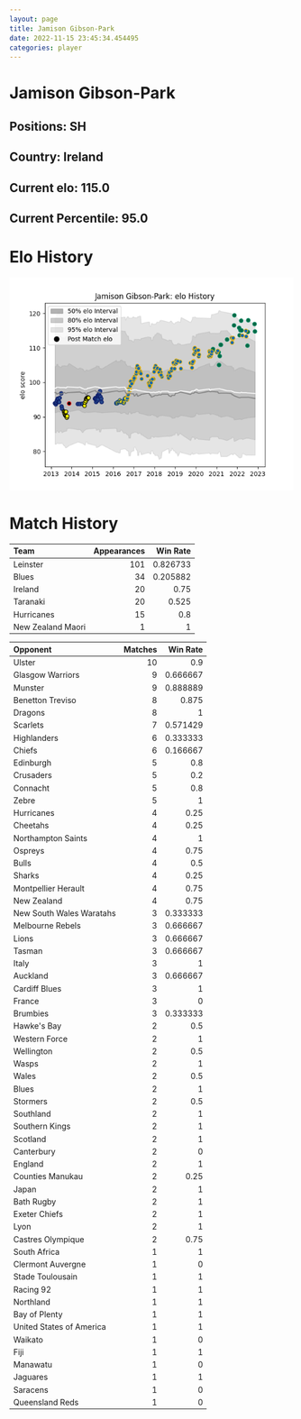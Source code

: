 ```yaml
---  
layout: page  
title: Jamison Gibson-Park  
date: 2022-11-15 23:45:34.454495  
categories: player  
---
```

# Jamison Gibson-Park

## Positions: SH

## Country: Ireland

## Current elo: 115.0

## Current Percentile: 95.0

# Elo History


![elo history](history_JamisonGibson-Park.png)
# Match History


| Team              |   Appearances |   Win Rate |
|:------------------|--------------:|-----------:|
| Leinster          |           101 |   0.826733 |
| Blues             |            34 |   0.205882 |
| Ireland           |            20 |   0.75     |
| Taranaki          |            20 |   0.525    |
| Hurricanes        |            15 |   0.8      |
| New Zealand Maori |             1 |   1        |

| Opponent                 |   Matches |   Win Rate |
|:-------------------------|----------:|-----------:|
| Ulster                   |        10 |   0.9      |
| Glasgow Warriors         |         9 |   0.666667 |
| Munster                  |         9 |   0.888889 |
| Benetton Treviso         |         8 |   0.875    |
| Dragons                  |         8 |   1        |
| Scarlets                 |         7 |   0.571429 |
| Highlanders              |         6 |   0.333333 |
| Chiefs                   |         6 |   0.166667 |
| Edinburgh                |         5 |   0.8      |
| Crusaders                |         5 |   0.2      |
| Connacht                 |         5 |   0.8      |
| Zebre                    |         5 |   1        |
| Hurricanes               |         4 |   0.25     |
| Cheetahs                 |         4 |   0.25     |
| Northampton Saints       |         4 |   1        |
| Ospreys                  |         4 |   0.75     |
| Bulls                    |         4 |   0.5      |
| Sharks                   |         4 |   0.25     |
| Montpellier Herault      |         4 |   0.75     |
| New Zealand              |         4 |   0.75     |
| New South Wales Waratahs |         3 |   0.333333 |
| Melbourne Rebels         |         3 |   0.666667 |
| Lions                    |         3 |   0.666667 |
| Tasman                   |         3 |   0.666667 |
| Italy                    |         3 |   1        |
| Auckland                 |         3 |   0.666667 |
| Cardiff Blues            |         3 |   1        |
| France                   |         3 |   0        |
| Brumbies                 |         3 |   0.333333 |
| Hawke's Bay              |         2 |   0.5      |
| Western Force            |         2 |   1        |
| Wellington               |         2 |   0.5      |
| Wasps                    |         2 |   1        |
| Wales                    |         2 |   0.5      |
| Blues                    |         2 |   1        |
| Stormers                 |         2 |   0.5      |
| Southland                |         2 |   1        |
| Southern Kings           |         2 |   1        |
| Scotland                 |         2 |   1        |
| Canterbury               |         2 |   0        |
| England                  |         2 |   1        |
| Counties Manukau         |         2 |   0.25     |
| Japan                    |         2 |   1        |
| Bath Rugby               |         2 |   1        |
| Exeter Chiefs            |         2 |   1        |
| Lyon                     |         2 |   1        |
| Castres Olympique        |         2 |   0.75     |
| South Africa             |         1 |   1        |
| Clermont Auvergne        |         1 |   0        |
| Stade Toulousain         |         1 |   1        |
| Racing 92                |         1 |   1        |
| Northland                |         1 |   1        |
| Bay of Plenty            |         1 |   1        |
| United States of America |         1 |   1        |
| Waikato                  |         1 |   0        |
| Fiji                     |         1 |   1        |
| Manawatu                 |         1 |   0        |
| Jaguares                 |         1 |   1        |
| Saracens                 |         1 |   0        |
| Queensland Reds          |         1 |   0        |